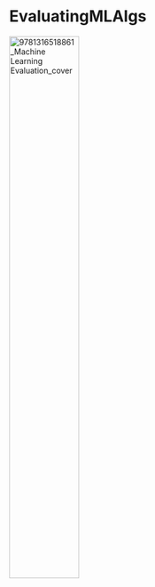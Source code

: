 # EvaluatingMLAlgs
<img src="https://github.com/user-attachments/assets/9e76e64f-6ce7-4af3-b9cc-eae855802431" alt="9781316518861_Machine Learning Evaluation_cover" width="50%"/>
